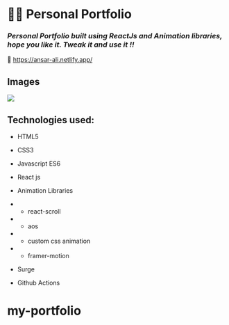 # 👨‍💻 Personal Portfolio

### *Personal Portfolio built using ReactJs and Animation libraries, hope you like it. Tweak it and use it !!*
:link: https://ansar-ali.netlify.app/



## Images 
<img src='https://i.ibb.co/GVbCpJ8/image.png' />


## Technologies used:

- HTML5
- CSS3
- Javascript ES6
- React js

- Animation Libraries
- - react-scroll
- - aos
- - custom css animation
- - framer-motion

- Surge
- Github Actions
# my-portfolio
